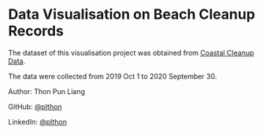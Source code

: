 # Data Visualisation on Beach Cleanup Records
The dataset of this visualisation project was obtained from [Coastal Cleanup Data](https://www.coastalcleanupdata.org/).

The data were collected from 2019 Oct 1 to 2020 September 30.


Author: Thon Pun Liang

GitHub: [@plthon](https://github.com/plthon)

LinkedIn: [@plthon](https://www.linkedin.com/in/plthon/)
